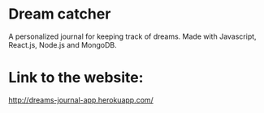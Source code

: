 # Dream catcher
A personalized journal for keeping track of dreams. Made with Javascript, React.js, Node.js and MongoDB.
# Link to the website:
http://dreams-journal-app.herokuapp.com/
